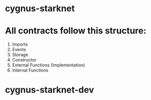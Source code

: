 # cygnus-starknet

# All contracts follow this structure:

1. Imports
2. Events
3. Storage
4. Constructor
5. External Functions (Implementation)
6. Internal Functions
# cygnus-starknet-dev
